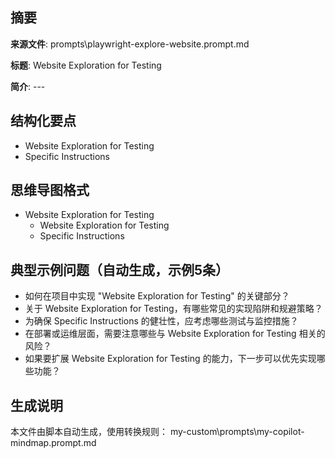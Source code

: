 ## 摘要

**来源文件**: prompts\playwright-explore-website.prompt.md

**标题**: Website Exploration for Testing

**简介**: ---

## 结构化要点

- Website Exploration for Testing
- Specific Instructions

## 思维导图格式

- Website Exploration for Testing
  - Website Exploration for Testing
  - Specific Instructions

## 典型示例问题（自动生成，示例5条）

- 如何在项目中实现 "Website Exploration for Testing" 的关键部分？
- 关于 Website Exploration for Testing，有哪些常见的实现陷阱和规避策略？
- 为确保 Specific Instructions 的健壮性，应考虑哪些测试与监控措施？
- 在部署或运维层面，需要注意哪些与 Website Exploration for Testing 相关的风险？
- 如果要扩展 Website Exploration for Testing 的能力，下一步可以优先实现哪些功能？

## 生成说明

本文件由脚本自动生成，使用转换规则： my-custom\prompts\my-copilot-mindmap.prompt.md
